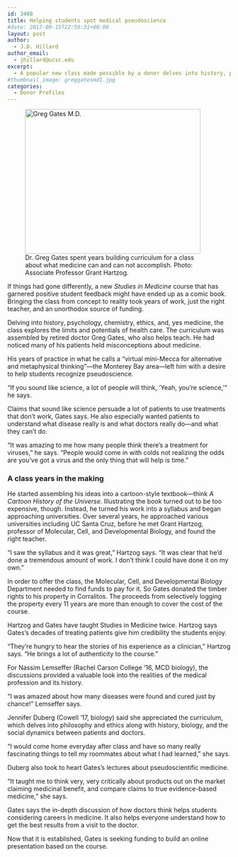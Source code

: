 ```yaml
---
id: 3408
title: Helping students spot medical pseudoscience
#date: 2017-09-15T22:59:31+00:00
layout: post
author:
  - J.D. Hillard
author_email:
  - jhillard@ucsc.edu
excerpt:
  - A popular new class made possible by a donor delves into history, psychology, chemistry, ethics, and—yes—medicine, exploring the limits and potentials of health care
#thumbnail_image: greggatesmd1.jpg
categories:
  - Donor Profiles
---
```

<figure id="attachment_3410" style="width: 396px" class="wp-caption alignright"><img class=" wp-image-3410" src="https://giving.ucsc.edu/wp-content/uploads/2017/09/greggatesmd1-300x248.jpg" alt="Greg Gates M.D." width="396" height="327" srcset="https://ucsc-giving.lndo.site/wp-content/uploads/2017/09/greggatesmd1-300x248.jpg 300w, https://ucsc-giving.lndo.site/wp-content/uploads/2017/09/greggatesmd1.jpg 760w" sizes="(max-width: 396px) 100vw, 396px" /><figcaption class="wp-caption-text">Dr. Greg Gates spent years building curriculum for a class about what medicine can and can not accomplish. Photo: Associate Professor Grant Hartzog.</figcaption></figure> 

If things had gone differently, a new _Studies in Medicine_ course that has garnered positive student feedback might have ended up as a comic book. Bringing the class from concept to reality took years of work, just the right teacher, and an unorthodox source of funding.

Delving into history, psychology, chemistry, ethics, and, yes medicine, the class explores the limits and potentials of health care. The curriculum was assembled by retired doctor Greg Gates, who also helps teach. He had noticed many of his patients held misconceptions about medicine.

His years of practice in what he calls a “virtual mini-Mecca for alternative and metaphysical thinking”—the Monterey Bay area—left him with a desire to help students recognize pseudoscience.

“If you sound like science, a lot of people will think, ‘Yeah, you’re science,’” he says.

Claims that sound like science persuade a lot of patients to use treatments that don’t work, Gates says. He also especially wanted patients to understand what disease really is and what doctors really do—and what they can’t do.

“It was amazing to me how many people think there’s a treatment for viruses,” he says. “People would come in with colds not realizing the odds are you’ve got a virus and the only thing that will help is time.”

### A class years in the making

He started assembling his ideas into a cartoon-style textbook—think _A Cartoon History of the Universe_. Illustrating the book turned out to be too expensive, though. Instead, he turned his work into a syllabus and began approaching universities. Over several years, he approached various universities including UC Santa Cruz, before he met Grant Hartzog, professor of Molecular, Cell, and Developmental Biology, and found the right teacher.

“I saw the syllabus and it was great,” Hartzog says. “It was clear that he’d done a tremendous amount of work. I don’t think I could have done it on my own.”

In order to offer the class, the Molecular, Cell, and Developmental Biology Department needed to find funds to pay for it. So Gates donated the timber rights to his property in Corralitos. The proceeds from selectively logging the property every 11 years are more than enough to cover the cost of the course.

Hartzog and Gates have taught Studies in Medicine twice. Hartzog says Gates’s decades of treating patients give him credibility the students enjoy.

“They’re hungry to hear the stories of his experience as a clinician,” Hartzog says. “He brings a lot of authenticity to the course.”

For Nassim Lemseffer (Rachel Carson College ‘16, MCD biology), the discussions provided a valuable look into the realities of the medical profession and its history.

“I was amazed about how many diseases were found and cured just by chance!” Lemseffer says.

Jennifer Duberg (Cowell ‘17, biology) said she appreciated the curriculum, which delves into philosophy and ethics along with history, biology, and the social dynamics between patients and doctors.

“I would come home everyday after class and have so many really fascinating things to tell my roommates about what I had learned,” she says.

Duberg also took to heart Gates’s lectures about pseudoscientific medicine.

“It taught me to think very, very critically about products out on the market claiming medicinal benefit, and compare claims to true evidence-based medicine,” she says.

Gates says the in-depth discussion of how doctors think helps students considering careers in medicine. It also helps everyone understand how to get the best results from a visit to the doctor.

Now that it is established, Gates is seeking funding to build an online presentation based on the course.
